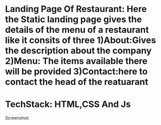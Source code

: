 Landing Page Of Restaurant:
 Here the Static landing page gives the details of the menu of a restaurant like it consits of three 
 1)About:Gives the description about the company
 2)Menu: The items available there will be provided
 3)Contact:here to contact the head of the reatuarant
 ==========================================================
 TechStack:
 HTML,CSS And Js
 ====================================================
 Screenshot:
 